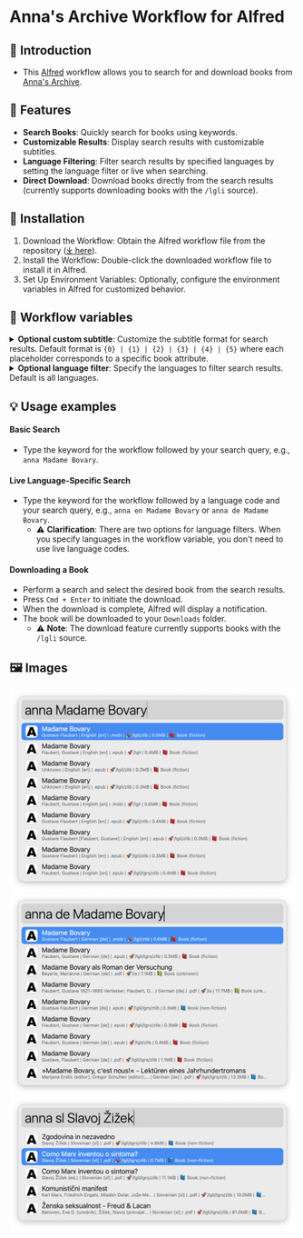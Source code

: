# Anna's Archive Workflow for Alfred

## 👋 Introduction

- This [Alfred](https://www.alfredapp.com/) workflow allows you to search for and download books from [Anna's Archive](https://annas-archive.org/).

## 🌟 Features

- **Search Books**: Quickly search for books using keywords.
- **Customizable Results**: Display search results with customizable subtitles.
- **Language Filtering**: Filter search results by specified languages by setting the language filter or live when searching.
- **Direct Download**: Download books directly from the search results (currently supports downloading books with the `/lgli` source).

## 🚀 Installation

1. Download the Workflow: Obtain the Alfred workflow file from the repository ([⤓ here](https://github.com/svenko99/alfred-annas-archive/releases/latest/Anna.s.Archive.alfredworkflow)).
2. Install the Workflow: Double-click the downloaded workflow file to install it in Alfred.
3. Set Up Environment Variables: Optionally, configure the environment variables in Alfred for customized behavior.

## 🔧 Workflow variables

<details>
<summary><strong>Optional custom subtitle</strong>: Customize the subtitle format for search results. Default format is <code>{0} | {1} | {2} | {3} | {4} | {5}</code> where each placeholder corresponds to a specific book attribute.</summary>
</br>
<ul>
    <li> {0}: Authors</li>
    <li> {1}: Book language</li>
    <li> {2}: File type</li>
    <li> {3}: Source</li>
    <li> {4}: Size</li>
    <li> {5}: Content</li>
    </br>
    <li> Lets take for example <a href=https://annas-archive.org/md5/522a43ee06ef4e3c23b86610e8d96268">this book</a> with the following attributes:</li>
    <ul>
        <li>Authors: Gustave Flaubert</li>
        <li>Book language: English [en]</li>
        <li>File type: .mobi</li>
        <li>Source: 🚀/lgli/zlib</li>
        <li>Size: 0.5MB</li>
        <li>Content: 📕 Book (fiction)</li>
    </ul>
    </br>
    <li> The default subtitle format would display as follows:</li>
    <ul>
        <li><code>Gustave Flaubert | English [en] | .mobi | 🚀/lgli/zlib | 0.5MB | 📕 Book (fiction)</code></li>
    </ul>
    </br>
    <li> But lets say we only want to display the book language and the size separated by a comma, we would set the custom subtitle to <code>{1}, {4}</code> and the subtitle would display as follows:</li>
    <ul>
        <li><code>English [en], 0.5MB</code></li>
    </ul>
</ul>
</details>

<details>
<summary><strong>Optional language filter</strong>: Specify the languages to filter search results. Default is all languages.</summary>
</br>
<ul>
    <li>
        The language filter is a comma-separated list of language codes (<a href="https://en.wikipedia.org/wiki/ISO_639-1">ISO 639-1</a>). For example, to filter search results to English and Russian books, set the language filter to <code>en,ru</code>.
    </li>
</ul>
</details>

## 💡 Usage examples

#### Basic Search

- Type the keyword for the workflow followed by your search query, e.g., `anna Madame Bovary`.

#### Live Language-Specific Search

- Type the keyword for the workflow followed by a language code and your search query, e.g., `anna en Madame Bovary` or `anna de Madame Bovary`.
  - ⚠️ **Clarification**: There are two options for language filters. When you specify languages in the workflow variable, you don't need to use live language codes.

#### Downloading a Book

- Perform a search and select the desired book from the search results.
- Press `Cmd + Enter` to initiate the download.
- When the download is complete, Alfred will display a notification.
- The book will be downloaded to your `Downloads` folder.
  - ⚠️ **Note**: The download feature currently supports books with the `/lgli` source.

## 🖼️ Images

![](images/image1.png)
![](images/image2.png)
![](images/image3.png)
